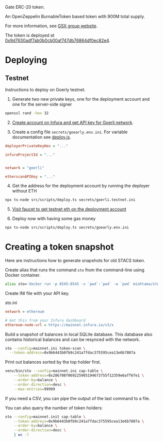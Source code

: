 Gate ERC-20 token.

An OpenZeppelin BurnableToken based token with 900M total supply.

For more information, see [GSX group website](https://www.gsxgroup.global/).

The token is deployed at [0x9d7630adf7ab0b0cb00af747db76864df0ec82e4](https://etherscan.io/token/0x9d7630adf7ab0b0cb00af747db76864df0ec82e4).

# Deploying

## Testnet

Instructions to deploy on Goerly testnet.

1. Generate two new private keys, one for the deployment account and one for the server-side signer

```sh
openssl rand -hex 32
```

2. [Create account on Infura and get API key for Goerli network]().

3. Create a config file `secrets/goearly.env.ini`. For variable documentation see [deploy.js](src/scripts/deploy.ts).

```ini
deployerPrivateKeyHex = "..."

infuraProjectId = "..."


network = "goerli"

etherscanAPIKey = "..."
```

4. Get the address for the deployment account by running the deployer without ETH

```sh
npx ts-node src/scripts/deploy.ts secrets/goerli.testnet.ini
```

5. [Visit faucet to get testnet eth on the deployment account](https://goerli-faucet.slock.it/)

6. Deploy now with having some gas money

```sh
npx ts-node src/scripts/deploy.ts secrets/goearly.env.ini
```

# Creating a token snapshot

Here are instructions how to generate snapshots for old STACS token.

Create alias that runs the command `sto` from the command-line using Docker container.

```sh
alias sto='docker run -p 8545:8545 -v `pwd`:`pwd` -w `pwd` miohtama/sto:latest'
```

Create INI file with your API key.

sto.ini

```ini
network = ethereum

# Get this from your Infura dashboard
ethereum-node-url = https://mainnet.infura.io/v3/x
```

Build a snapshot of balances in local SQLite database. This database also contains historical balances and can be resynced with the network.

```sh
sto --config=mainnet.ini token-scan \
  --token-address=0x9b6443b0fb9c241a7fdac375595cea13e6b7807a
```

Print out balances sorted by the top holder first.
```sh
venv/bin/sto --config=mainnet.ini cap-table \
    --token-address=0x286708f069225905194673755f12359e6aff6fe1 \
    --order-by=balance \
    --order-direction=desc \
    --max-entries=99999
```

If you need a CSV, you can pipe the output of the last command to a file.

You can also query the number of token holders:

```sh
sto --config=mainnet.init cap-table \
    --token-address=0x9b6443b0fb9c241a7fdac375595cea13e6b7807a \
    --order-by=balance \
    --order-direction=desc \
    | wc -l
```

